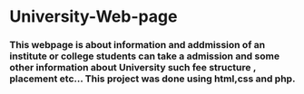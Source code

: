 # University-Web-page

### This webpage is about information and addmission of an institute or college students can take a admission and some other information about University such fee structure , placement etc... This project was done using html,css and php.
